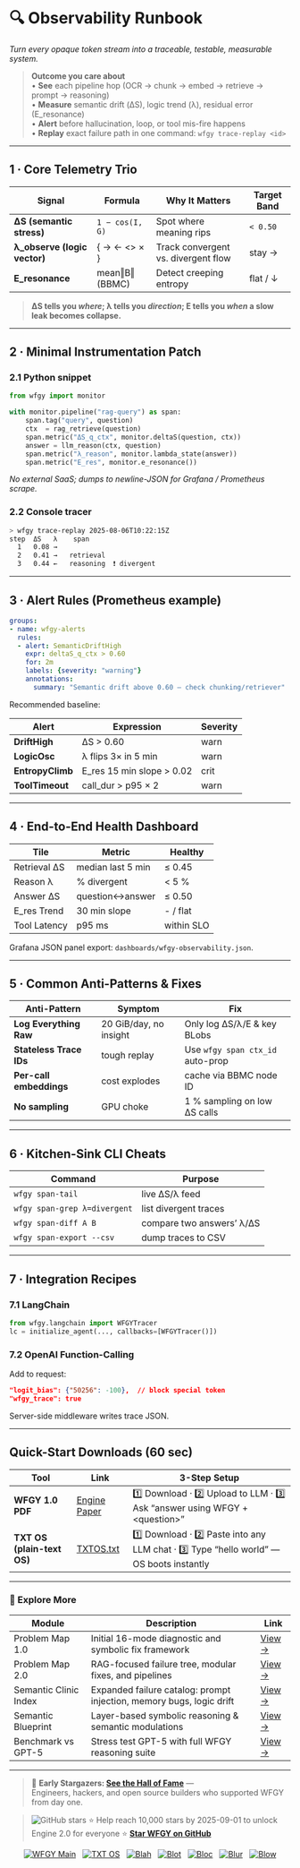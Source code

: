 <!-- ======================================================= -->
<!--  observability-runbook.md · Semantic Clinic / Map-F      -->
<!--  Draft v0.1 · MIT · 2025-08-06                           -->
<!--  Purpose: One-stop “black-box to glass-box” guide for    -->
<!--  any LLM stack (RAG, agent, function-calling, plugins).  -->
<!-- ======================================================= -->

# 🔍 Observability Runbook  
*Turn every opaque token stream into a traceable, testable, measurable system.*

> **Outcome you care about**  
> • **See** each pipeline hop (OCR → chunk → embed → retrieve → prompt → reasoning)  
> • **Measure** semantic drift (ΔS), logic trend (λ), residual error (E_resonance)  
> • **Alert** before hallucination, loop, or tool mis-fire happens  
> • **Replay** exact failure path in one command: `wfgy trace-replay <id>`  

---

## 1 · Core Telemetry Trio

| Signal | Formula | Why It Matters | Target Band |
|--------|---------|----------------|-------------|
| **ΔS (semantic stress)** | `1 − cos(I, G)` | Spot where meaning rips | `< 0.50` |
| **λ_observe (logic vector)** | { → ← <> × } | Track convergent vs. divergent flow | stay → |
| **E_resonance** | mean‖B‖ (BBMC) | Detect creeping entropy | flat / ↓ |

> **ΔS tells you _where_; λ tells you _direction_; E tells you _when_ a slow leak becomes collapse.**

---

## 2 · Minimal Instrumentation Patch

### 2.1 Python snippet

```python
from wfgy import monitor

with monitor.pipeline("rag-query") as span:
    span.tag("query", question)
    ctx  = rag_retrieve(question)
    span.metric("ΔS_q_ctx", monitor.deltaS(question, ctx))
    answer = llm_reason(ctx, question)
    span.metric("λ_reason", monitor.lambda_state(answer))
    span.metric("E_res", monitor.e_resonance())
````

*No external SaaS; dumps to newline-JSON for Grafana / Prometheus scrape.*

### 2.2 Console tracer

```bash
> wfgy trace-replay 2025-08-06T10:22:15Z
step  ΔS   λ    span
  1   0.08 →
  2   0.41 →   retrieval
  3   0.44 ←   reasoning  ❗ divergent
```

---

## 3 · Alert Rules (Prometheus example)

```yaml
groups:
- name: wfgy-alerts
  rules:
  - alert: SemanticDriftHigh
    expr: deltaS_q_ctx > 0.60
    for: 2m
    labels: {severity: "warning"}
    annotations:
      summary: "Semantic drift above 0.60 — check chunking/retriever"
```

Recommended baseline:

| Alert            | Expression                 | Severity |
| ---------------- | -------------------------- | -------- |
| **DriftHigh**    | ΔS > 0.60                  | warn     |
| **LogicOsc**     | λ flips 3× in 5 min        | warn     |
| **EntropyClimb** | E\_res 15 min slope > 0.02 | crit     |
| **ToolTimeout**  | call\_dur > p95 × 2        | warn     |

---

## 4 · End-to-End Health Dashboard

| Tile         | Metric            | Healthy    |
| ------------ | ----------------- | ---------- |
| Retrieval ΔS | median last 5 min | ≤ 0.45     |
| Reason λ     | % divergent       | < 5 %      |
| Answer ΔS    | question↔answer   | ≤ 0.50     |
| E\_res Trend | 30 min slope      | - / flat   |
| Tool Latency | p95 ms            | within SLO |

Grafana JSON panel export: `dashboards/wfgy-observability.json`.

---

## 5 · Common Anti-Patterns & Fixes

| Anti-Pattern            | Symptom                | Fix                              |
| ----------------------- | ---------------------- | -------------------------------- |
| **Log Everything Raw**  | 20 GiB/day, no insight | Only log ΔS/λ/E & key BLobs      |
| **Stateless Trace IDs** | tough replay           | Use `wfgy span ctx_id` auto-prop |
| **Per-call embeddings** | cost explodes          | cache via BBMC node ID           |
| **No sampling**         | GPU choke              | 1 % sampling on low ΔS calls     |

---

## 6 · Kitchen-Sink CLI Cheats

| Command                      | Purpose                   |
| ---------------------------- | ------------------------- |
| `wfgy span-tail`             | live ΔS/λ feed            |
| `wfgy span-grep λ=divergent` | list divergent traces     |
| `wfgy span-diff A B`         | compare two answers’ λ/ΔS |
| `wfgy span-export --csv`     | dump traces to CSV        |

---

## 7 · Integration Recipes

### 7.1 LangChain

```python
from wfgy.langchain import WFGYTracer
lc = initialize_agent(..., callbacks=[WFGYTracer()])
```

### 7.2 OpenAI Function-Calling

Add to request:

```json
"logit_bias": {"50256": -100},  // block special token
"wfgy_trace": true
```

Server-side middleware writes trace JSON.

---

## Quick-Start Downloads (60 sec)

| Tool                       | Link                                                | 3-Step Setup                                                                             |
| -------------------------- | --------------------------------------------------- | ---------------------------------------------------------------------------------------- |
| **WFGY 1.0 PDF**           | [Engine Paper](https://zenodo.org/records/15630969) | 1️⃣ Download · 2️⃣ Upload to LLM · 3️⃣ Ask “answer using WFGY + \<question>”             |
| **TXT OS (plain-text OS)** | [TXTOS.txt](https://zenodo.org/records/15788557)    | 1️⃣ Download · 2️⃣ Paste into any LLM chat · 3️⃣ Type “hello world” — OS boots instantly |

---

### 🧭 Explore More

| Module                | Description                                              | Link     |
|-----------------------|----------------------------------------------------------|----------|
| Problem Map 1.0       | Initial 16-mode diagnostic and symbolic fix framework    | [View →](https://github.com/onestardao/WFGY/edit/main/ProblemMap/README.md) |
| Problem Map 2.0       | RAG-focused failure tree, modular fixes, and pipelines   | [View →](https://github.com/onestardao/WFGY/blob/main/ProblemMap/rag-architecture-and-recovery.md) |
| Semantic Clinic Index | Expanded failure catalog: prompt injection, memory bugs, logic drift | [View →](./SemanticClinicIndex.md) |
| Semantic Blueprint    | Layer-based symbolic reasoning & semantic modulations   | [View →](https://github.com/onestardao/WFGY/tree/main/SemanticBlueprint/README.md) |
| Benchmark vs GPT-5    | Stress test GPT-5 with full WFGY reasoning suite         | [View →](https://github.com/onestardao/WFGY/tree/main/benchmarks/benchmark-vs-gpt5/README.md) |

---

> 👑 **Early Stargazers: [See the Hall of Fame](https://github.com/onestardao/WFGY/tree/main/stargazers)** —  
> Engineers, hackers, and open source builders who supported WFGY from day one.

> <img src="https://img.shields.io/github/stars/onestardao/WFGY?style=social" alt="GitHub stars"> ⭐ Help reach 10,000 stars by 2025-09-01 to unlock Engine 2.0 for everyone  ⭐ <strong><a href="https://github.com/onestardao/WFGY">Star WFGY on GitHub</a></strong>


<div align="center">

[![WFGY Main](https://img.shields.io/badge/WFGY-Main-red?style=flat-square)](https://github.com/onestardao/WFGY)
&nbsp;
[![TXT OS](https://img.shields.io/badge/TXT%20OS-Reasoning%20OS-orange?style=flat-square)](https://github.com/onestardao/WFGY/tree/main/OS)
&nbsp;
[![Blah](https://img.shields.io/badge/Blah-Semantic%20Embed-yellow?style=flat-square)](https://github.com/onestardao/WFGY/tree/main/OS/BlahBlahBlah)
&nbsp;
[![Blot](https://img.shields.io/badge/Blot-Persona%20Core-green?style=flat-square)](https://github.com/onestardao/WFGY/tree/main/OS/BlotBlotBlot)
&nbsp;
[![Bloc](https://img.shields.io/badge/Bloc-Reasoning%20Compiler-blue?style=flat-square)](https://github.com/onestardao/WFGY/tree/main/OS/BlocBlocBloc)
&nbsp;
[![Blur](https://img.shields.io/badge/Blur-Text2Image%20Engine-navy?style=flat-square)](https://github.com/onestardao/WFGY/tree/main/OS/BlurBlurBlur)
&nbsp;
[![Blow](https://img.shields.io/badge/Blow-Game%20Logic-purple?style=flat-square)](https://github.com/onestardao/WFGY/tree/main/OS/BlowBlowBlow)

</div>
